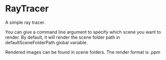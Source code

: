 # RayTracer
A simple ray tracer.

You can give a command line argument to specify which scene you want to render. By default, it will render the scene folder path in defaultSceneFolderPath global variable.

Rendered images can be found in scene folders. The render format is .ppm
